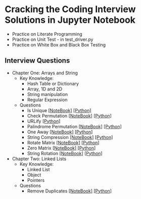 # Cracking the Coding Interview Solutions in Jupyter Notebook
- Practice on Literate Programming
- Practice on Unit Test - in test_driver.py
- Practice on White Box and Black Box Testing
## Interview Questions
- Chapter One: Arrays and String
    - Key Knowledge:
        - Hash Table or Dictionary
        - Array, 1D and 2D
        - String manipulation
        - Regular Expression
    - Questions
        - Is Unique [[NoteBook]](https://github.com/cd155/Cracking_Coding_Interview/blob/master/01_ArraysAndStrings/Notebook/IsUnique.ipynb)  [[Python]](https://github.com/cd155/Cracking_Coding_Interview/blob/master/01_ArraysAndStrings/Python/IsUnique.py)
        - Check Permutation [[NoteBook]](https://github.com/cd155/Cracking_Coding_Interview/blob/master/01_ArraysAndStrings/Notebook/CheckPermutation.ipynb)  [[Python]](https://github.com/cd155/Cracking_Coding_Interview/blob/master/01_ArraysAndStrings/Python/CheckPermutation.py)
        - URLify [[Python]](https://duckduckgo.com)
        - Palindrome Permutation [[NoteBook]](https://github.com/cd155/Cracking_Coding_Interview/blob/master/01_ArraysAndStrings/Notebook/PermutePalindrome.ipynb)  [[Python]](https://github.com/cd155/Cracking_Coding_Interview/blob/master/01_ArraysAndStrings/Python/PermutePalindrome.py)
        - One Away [[NoteBook]](https://github.com/cd155/Cracking_Coding_Interview/blob/master/01_ArraysAndStrings/Notebook/OneAway.ipynb)  [[Python]](https://github.com/cd155/Cracking_Coding_Interview/blob/master/01_ArraysAndStrings/Python/OneAway.py)
        - String Compression [[NoteBook]](https://github.com/cd155/Cracking_Coding_Interview/blob/master/01_ArraysAndStrings/Notebook/StringCompress.ipynb)  [[Python]](https://github.com/cd155/Cracking_Coding_Interview/blob/master/01_ArraysAndStrings/Python/StringCompress.py)
        - Rotate Matrix [[NoteBook]](https://github.com/cd155/Cracking_Coding_Interview/blob/master/01_ArraysAndStrings/Notebook/RotateMatrix.ipynb)  [[Python]](https://github.com/cd155/Cracking_Coding_Interview/blob/master/01_ArraysAndStrings/Python/RotateMatrix.py)
        - Zero Matrix [[NoteBook]](https://github.com/cd155/Cracking_Coding_Interview/blob/master/01_ArraysAndStrings/Notebook/ZeroMatrix.ipynb)  [[Python]](https://github.com/cd155/Cracking_Coding_Interview/blob/master/01_ArraysAndStrings/Python/ZeroMatrix.py)
        - String Rotation [[NoteBook]](https://github.com/cd155/Cracking_Coding_Interview/blob/master/01_ArraysAndStrings/Notebook/StringRotate.ipynb)  [[Python]](https://github.com/cd155/Cracking_Coding_Interview/blob/master/01_ArraysAndStrings/Python/StringRotate.py)
- Chapter Two: Linked Lists
    - Key Knowledge:
        - Linked List
        - Object
        - Pointers
    - Questions
        - Remove Duplicates [[NoteBook]](https://github.com/cd155/Cracking_Coding_Interview/blob/master/02_LinkedLists/RemoveDups.ipynb)  [[Python]](https://github.com/cd155/Cracking_Coding_Interview/blob/master/02_LinkedLists/RemoveDups.py)
